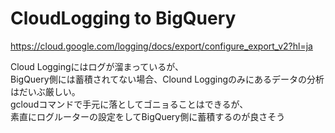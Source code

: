 # CloudLogging to BigQuery
https://cloud.google.com/logging/docs/export/configure_export_v2?hl=ja

Cloud Loggingにはログが溜まっているが、  
BigQuery側には蓄積されてない場合、Clound Loggingのみにあるデータの分析はだいぶ厳しい。  
gcloudコマンドで手元に落としてゴニョることはできるが、  
素直にログルーターの設定をしてBigQuery側に蓄積するのが良さそう